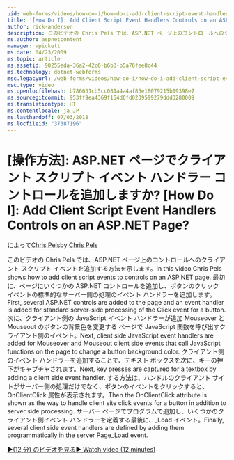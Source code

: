 ```yaml
---
uid: web-forms/videos/how-do-i/how-do-i-add-client-script-event-handlers-controls-on-an-aspnet-page
title: '[How Do I]: Add Client Script Event Handlers Controls on an ASP.NET Page? | Microsoft Docs'
author: rick-anderson
description: このビデオの Chris Pels では、ASP.NET ページ上のコントロールへのクライアント スクリプト イベントを追加する方法を示します。 最初に、ページと e にいくつかの ASP.NET コントロールを追加しています.
ms.author: aspnetcontent
manager: wpickett
ms.date: 04/23/2009
ms.topic: article
ms.assetid: 90255eda-36a2-42c6-b6b3-b5a76fee8c44
ms.technology: dotnet-webforms
msc.legacyurl: /web-forms/videos/how-do-i/how-do-i-add-client-script-event-handlers-controls-on-an-aspnet-page
msc.type: video
ms.openlocfilehash: b786631cb5cc081a4a4af85e18079215b19398e7
ms.sourcegitcommit: 953ff9ea4369f154d6fd0239599279ddd3280009
ms.translationtype: HT
ms.contentlocale: ja-JP
ms.lasthandoff: 07/03/2018
ms.locfileid: "37387196"
---
```

<a name="how-do-i-add-client-script-event-handlers-controls-on-an-aspnet-page"></a>[操作方法]: ASP.NET ページでクライアント スクリプト イベント ハンドラー コントロールを追加しますか?
[How Do I]: Add Client Script Event Handlers Controls on an ASP.NET Page?
====================
<span data-ttu-id="01359-104">によって[Chris Pels](https://twitter.com/chrispels)</span><span class="sxs-lookup"><span data-stu-id="01359-104">by [Chris Pels](https://twitter.com/chrispels)</span></span>

<span data-ttu-id="01359-105">このビデオの Chris Pels では、ASP.NET ページ上のコントロールへのクライアント スクリプト イベントを追加する方法を示します。</span><span class="sxs-lookup"><span data-stu-id="01359-105">In this video Chris Pels shows how to add client script events to controls on an ASP.NET page.</span></span> <span data-ttu-id="01359-106">最初に、ページにいくつかの ASP.NET コントロールを追加し、ボタンのクリック イベントの標準的なサーバー側の処理のイベント ハンドラーを追加します。</span><span class="sxs-lookup"><span data-stu-id="01359-106">First, several ASP.NET controls are added to the page and an event handler is added for standard server-side processing of the Click event for a button.</span></span> <span data-ttu-id="01359-107">次に、クライアント側の JavaScript イベント ハンドラーが追加 Mouseover と Mouseout のボタンの背景色を変更する ページで JavaScript 関数を呼び出すクライアント側のイベント。</span><span class="sxs-lookup"><span data-stu-id="01359-107">Next, client side JavaScript event handlers are added for Mouseover and Mouseout client side events that call JavaScript functions on the page to change a button background color.</span></span> <span data-ttu-id="01359-108">クライアント側のイベント ハンドラーを追加することで、テキスト ボックスを次に、キーの押下がキャプチャされます。</span><span class="sxs-lookup"><span data-stu-id="01359-108">Next, key presses are captured for a textbox by adding a client side event handler.</span></span> <span data-ttu-id="01359-109">する方法は、ハンドルのクライアント サイトがサーバー側の処理だけでなく、ボタンのイベントをクリックすると、OnClientClick 属性が表示されます。</span><span class="sxs-lookup"><span data-stu-id="01359-109">Then the OnClientClick attribute is shown as the way to handle client site click events for a button in addition to server side processing.</span></span> <span data-ttu-id="01359-110">サーバー ページでプログラムで追加し、いくつかのクライアント側イベント ハンドラーを定義する最後に、\_Load イベント。</span><span class="sxs-lookup"><span data-stu-id="01359-110">Finally, several client side event handlers are defined by adding them programmatically in the server Page\_Load event.</span></span>

[<span data-ttu-id="01359-111">&#9654;(12 分) のビデオを見る</span><span class="sxs-lookup"><span data-stu-id="01359-111">&#9654; Watch video (12 minutes)</span></span>](https://channel9.msdn.com/Blogs/ASP-NET-Site-Videos/how-do-i-add-client-script-event-handlers-controls-on-an-aspnet-page)
